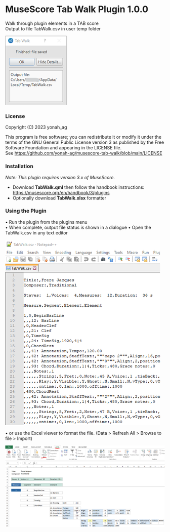 # MuseScore Tab Walk Plugin 1.0.0

Walk through plugin elements in a TAB score  
Output to file TabWalk.csv in user temp folder
 
![02](https://github.com/yonah-ag/musescore-tab-walk/blob/main/images/TabWalk02.png)

### License

Copyright (C) 2023 yonah_ag

This program is free software; you can redistribute it or modify it under the terms of the GNU General Public License version 3 as published by the Free Software Foundation and appearing in the LICENSE file.  
See https://github.com/yonah-ag/musescore-tab-walk/blob/main/LICENSE

### Installation

_Note: This plugin requires version 3.x of MuseScore._

+ Download **TabWalk.qml** then follow the handbook instructions: https://musescore.org/en/handbook/3/plugins
+ Optionally download **TabWalk.xlsx** formatter

### Using the Plugin

• Run the plugin from the plugins menu  
• When complete, output file status is shown in a dialogue 
• Open the TabWalk.csv in any text editor

![03](https://github.com/yonah-ag/musescore-tab-walk/blob/main/images/TabWalk03.png)

• or use the Excel viewer to format the file. (Data > Refresh All > Browse to file > Import)
 
![01](https://github.com/yonah-ag/musescore-tab-walk/blob/main/images/TabWalk01.png)
